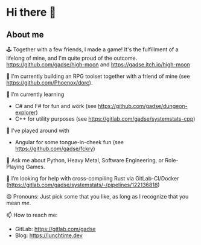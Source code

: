 # Hi there 👋

## About me


🕹️ Together with a few friends, I made a game! It's the fulfillment of a lifelong of mine, and I'm quite proud of the outcome. https://github.com/gadse/high-moon and https://gadse.itch.io/high-moon

🧱 I'm currently building an RPG toolset together with a friend of mine (see https://github.com/Phoenox/dorc).

🌱 I’m currently learning
  - C# and F# for fun and wörk (see https://github.com/gadse/dungeon-explorer)
  - C++ for utility purposes (see https://gitlab.com/gadse/systemstats-cpp)

🧶 I've played around with
  - Angular for some tongue-in-cheek fun (see https://github.com/gadse/fckry)

💬 Ask me about Python, Heavy Metal, Software Engineering, or Role-Playing Games.
  
🤔 I’m looking for help with cross-compiling Rust via GitLab-CI/Docker (https://gitlab.com/gadse/systemstats/-/pipelines/122136818)

😄 Pronouns: Just pick some that you like, as long as I recognize that you mean _me_.

📫 How to reach me:
   - GitLab: https://gitlab.com/gadse
   - Blog: https://lunchtime.dev

<!--
**gadse/gadse** is a ✨ _special_ ✨ repository because its `README.md` (this file) appears on your GitHub profile.

Here are some ideas to get you started:

- 🔭 I’m currently working on ...
- 🌱 I’m currently learning ...
- 👯 I’m looking to collaborate on ...
- 🤔 I’m looking for help with ...
- 💬 Ask me about ...
- 📫 How to reach me: ...
- 😄 Pronouns: ...
- ⚡ Fun fact: ...
-->
